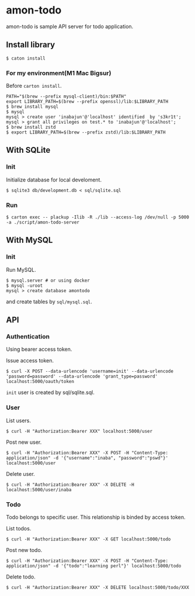 # amon-todo

amon-todo is sample API server for todo application.

## Install library

```
$ caton install
```

### For my environment(M1 Mac Bigsur)

Before `carton install`.

```
PATH="$(brew --prefix mysql-client)/bin:$PATH"
export LIBRARY_PATH=$(brew --prefix openssl)/lib:$LIBRARY_PATH
$ brew install mysql
$ mysql
mysql > create user 'inabajun'@'localhost' identified  by 's3kr1t';
mysql > grant all privileges on test.* to 'inabajun'@'localhost';
$ brew install zstd
$ export LIBRARY_PATH=$(brew --prefix zstd)/lib:$LIBRARY_PATH
```

## With SQLite

### Init

Initialize database for local develoment.

```
$ sqlite3 db/development.db < sql/sqlite.sql
```

### Run

```
$ carton exec -- plackup -Ilib -R ./lib --access-log /dev/null -p 5000 -a ./script/amon-todo-server
```

## With MySQL

### Init

Run MySQL.

```
$ mysql.server # or using docker
$ mysql -uroot
mysql > create database amontodo
```

and create tables by `sql/mysql.sql`.

## API

### Authentication

Using bearer access token.

Issue access token.

```
$ curl -X POST --data-urlencode 'username=init' --data-urlencode 'password=password' --data-urlencode 'grant_type=password' localhost:5000/oauth/token
```

`init` user is created by sql/sqlite.sql.

### User

List users.

```
$ curl -H "Authorization:Bearer XXX" localhost:5000/user
```

Post new user.

```
$ curl -H "Authorization:Bearer XXX" -X POST -H "Content-Type: application/json" -d '{"username":"inaba", "password":"pswd"}' localhost:5000/user
```

Delete user.

```
$ curl -H "Authorization:Bearer XXX" -X DELETE -H localhost:5000/user/inaba
```

### Todo

Todo belongs to specific user.
This relationship is binded by access token.

List todos.

```
$ curl -H "Authorization:Bearer XXX" -X GET localhost:5000/todo
```

Post new todo.

```
$ curl -H "Authorization:Bearer XXX" -X POST -H "Content-Type: application/json" -d '{"todo":"learning perl"}' localhost:5000/todo
```

Delete todo.

```
$ curl -H "Authorization:Bearer XXX" -X DELETE localhost:5000/todo/XXX
```
